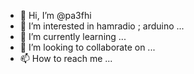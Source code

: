 - 👋 Hi, I’m @pa3fhi
- 👀 I’m interested in  hamradio ; arduino ...
- 🌱 I’m currently learning ...
- 💞️ I’m looking to collaborate on ...
- 📫 How to reach me ...

<!---
pa3fhi/pa3fhi is a ✨ special ✨ repository because its `README.md` (this file) appears on your GitHub profile.
You can click the Preview link to take a look at your changes.
--->
